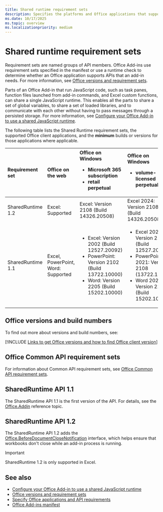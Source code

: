 ```yaml
---
title: Shared runtime requirement sets
description: Specifies the platforms and Office applications that support the SharedRuntime APIs.
ms.date: 10/17/2025
ms.topic: overview
ms.localizationpriority: medium
---
```


# Shared runtime requirement sets

Requirement sets are named groups of API members. Office Add-ins use requirement sets specified in the manifest or use a runtime check to determine whether an Office application supports APIs that an add-in needs. For more information, see [Office versions and requirement sets](/office/dev/add-ins/develop/office-versions-and-requirement-sets).

Parts of an Office Add-in that run JavaScript code, such as task panes, function files launched from add-in commands, and Excel custom functions, can share a single JavaScript runtime. This enables all the parts to share a set of global variables, to share a set of loaded libraries, and to communicate with each other without having to pass messages through a persisted storage. For more information, see [Configure your Office Add-in to use a shared JavaScript runtime](/office/dev/add-ins/develop/configure-your-add-in-to-use-a-shared-runtime).

The following table lists the Shared Runtime requirement sets, the supported Office client applications, and the **minimum** builds or versions for those applications where applicable.

| Requirement set | Office on the web | Office on Windows<ul><li>Microsoft 365 subscription</li><li>retail perpetual</li></ul> | Office on Windows<ul><li>volume-licensed perpetual/[LTSC](/office/dev/add-ins/resources/resources-glossary#long-term-service-channel-ltsc)</li></ul> | Office on Mac | Office on iOS | Outlook on Android |
|:-----|:-----|:-----|:-----|:-----|:-----|:-----|
| SharedRuntime 1.2 | Excel: Supported | Excel: Version 2108 (Build 14326.20508) | Excel 2024: Version 2108 (Build 14326.20508) | Excel: Version 16.52 (21080801) | Not supported | Not supported |
| SharedRuntime 1.1  | Excel, PowerPoint, Word: Supported | <ul><li>Excel: Version 2002 (Build 12527.20092)</li><li>PowerPoint: Version 2102 (Build 13722.10000)</li><li>Word: Version 2205 (Build 15202.10000)</li></ul> | <ul><li>Excel 2021: Version 2108 (Build 12527.20092)</li><li>PowerPoint 2021: Version 2108 (13722.10000)</li><li>Word 2024: Version 2205 (Build 15202.10000)</li></ul> | <ul><li>Excel: Version 16.35 (20030802)</li><li>PowerPoint: Version 16.46 (21012000)</li><li>Word: 16.61 (22040100)</li></ul> | Not supported | Not supported |

## Office versions and build numbers

To find out more about versions and build numbers, see:

[!INCLUDE [Links to get Office versions and how to find Office client version](../../includes/links-get-office-versions-builds.md)]

## Office Common API requirement sets

For information about Common API requirement sets, see [Office Common API requirement sets](office-add-in-requirement-sets.md).

## SharedRuntime API 1.1

The SharedRuntime API 1.1 is the first version of the API. For details, see the [Office.Addin](/javascript/api/office/office.addin) reference topic.

## SharedRuntime API 1.2

The SharedRuntime API 1.2 adds the [Office.BeforeDocumentCloseNotification](/javascript/api/office/office.beforedocumentclosenotification) interface, which helps ensure that workbooks don't close while an add-in process is running.

> [!IMPORTANT]
> SharedRuntime 1.2 is only supported in Excel.

## See also

- [Configure your Office Add-in to use a shared JavaScript runtime](/office/dev/add-ins/develop/configure-your-add-in-to-use-a-shared-runtime)
- [Office versions and requirement sets](/office/dev/add-ins/develop/office-versions-and-requirement-sets)
- [Specify Office applications and API requirements](/office/dev/add-ins/develop/specify-office-hosts-and-api-requirements)
- [Office Add-ins manifest](/office/dev/add-ins/develop/add-in-manifests)
